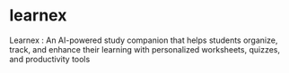# learnex
Learnex : An AI-powered study companion that helps students organize, track, and enhance their learning with personalized worksheets, quizzes, and productivity tools
